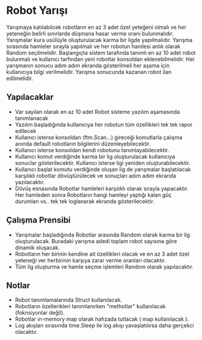
# Robot Yarışı

Yarışmaya katılabilcek robotların en az 3 adet özel yeteğeni olmalı ve her yeteneğin belirli sınırlarda düşmana hasar verme oranı bulunmalıdır. Yarışmalar kura usülüyle oluşturulacak karma bir ligde yapılmalıdır. Yarışma sırasında hamleler sırayla yapılmalı ve her robotun hamlesi anlık olarak Random seçilmelidir. Başlangıçta sistem tarafında tanımlı en az 10 adet robot bulunmalı ve kullanıcı tarfından yeni robotlar konsoldan eklenebilmelidir. Her yarışmanın sonucu adım adım ekranda gösterilmeli her aşama için kullanıcıya bilgi verilmelidir. Yarışma sonucunda kazanan robot ilan edilmelidir.

## Yapılacaklar

- Var sayılan olarak en az 10 adet Robot sisteme yazılım aşamasında tanımlanacak
- Yazılım başladığında kullanıcıya her robotun tüm özellikleri tek tek rapor edilecek
- Kullanıcı isterse konsoldan (ftm.Scan...) gireceği komutlarla çalışma anında default robotların bilgilerini düzenleyebilecektir.
- Kullanıcı isterse konsoldan kendi robotunu tanımlayabilecektir.
- Kullanıcı komut verdiğinde karma bir lig oluşturulacak kullanıcıya sonuclar gösterilecektir. Kullanıcı isterse ligi yeniden oluşturabilecektir.
- Kullanıcı başlat komutu verdiğinde oluşan lig de yarışmalar başlatılacak karşılıklı robotlar dövüştürülecek ve sonuçları adım adım ekranda yazılacaktır.
- Dövüş esnasında Robotlar hamleleri karşılıklı olarak sırayla yapacaktır. Her hamleden sonra Robotların hangi hamleyi yaptığı kalan güç durumları vs.. tek tek loglanarak ekranda gösterilecektir.


## Çalışma Prensibi

- Yarışmalar başladığında Robotlar arasında Random olarak karma bir lig oluşturulacak. Buradaki yarışma adedi toplam robot sayısına göre dinamik oluşacak.
- Robotların her birinin kendine ait özellikleri olacak ve en az 3 adet özel yeteneği ver herbirinin karşıya zarar verme oranları olacaktır.
- Tüm lig oluşturma ve hamle seçme işlemleri Random olarak yapılacaktır.


## Notlar

- Robot tanımlamalarında Struct kullanılacak.
- Robotların özellerikleri tanımlanırken "methotlar" kullanılacak (foknsiyonlar değil).
- Robotlar in-memory map olarak hafızada tutlacak ( map kullanılacak ).
- Log akışları sırasında time.Sleep ile log akışı yavaşlatılırsa daha gerçekci olacaktır.
